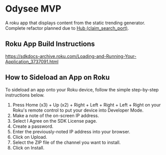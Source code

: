# Odysee MVP

A roku app that displays content from the static trending generator.
Complete refactor planned due to [Hub (claim_search_port)](https://github.com/lbryio/hub/tree/claim_search_port).

## Roku App Build Instructions
https://sdkdocs-archive.roku.com/Loading-and-Running-Your-Application_3737091.html

## How to Sideload an App on Roku
To sideload an app onto your Roku device, follow the simple step-by-step instructions below.

1. Press Home (x3) + Up (x2) + Right + Left + Right + Left + Right on your Roku's remote control to put your device into Developer Mode.
1. Make a note of the on-screen IP address.
1. Select I Agree on the SDK License page.
1. Create a password.
1. Enter the previously-noted IP address into your browser.
1. Click on Upload.
1. Select the ZIP file of the channel you want to install.
1. Click on Install.
